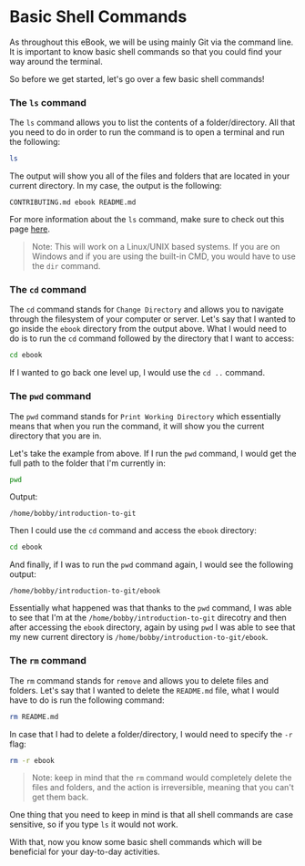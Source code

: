 # Basic Shell Commands

As throughout this eBook, we will be using mainly Git via the command line. It is important to know basic shell commands so that you could find your way around the terminal.

So before we get started, let's go over a few basic shell commands!

### The `ls` command

The `ls` command allows you to list the contents of a folder/directory. All that you need to do in order to run the command is to open a terminal and run the following:

```bash
ls
```

The output will show you all of the files and folders that are located in your current directory. In my case, the output is the following:

```
CONTRIBUTING.md ebook README.md
```

For more information about the `ls` command, make sure to check out this page [here](https://devdojo.com/tnylea/ls-command?ref=bobbyiliev).

> Note: This will work on a Linux/UNIX based systems. If you are on Windows and if you are using the built-in CMD, you would have to use the `dir` command.

### The `cd` command

The `cd` command stands for `Change Directory` and allows you to navigate through the filesystem of your computer or server. Let's say that I wanted to go inside the `ebook` directory from the output above. What I would need to do is to run the `cd` command followed by the directory that I want to access:

```bash
cd ebook
```

If I wanted to go back one level up, I would use the `cd ..` command.

### The `pwd` command

The `pwd` command stands for `Print Working Directory` which essentially means that when you run the command, it will show you the current directory that you are in.

Let's take the example from above. If I run the `pwd` command, I would get the full path to the folder that I'm currently in:

```bash
pwd
```

Output:

```
/home/bobby/introduction-to-git
```

Then I could use the `cd` command and access the `ebook` directory:

```bash
cd ebook
```

And finally, if I was to run the `pwd` command again, I would see the following output:

```
/home/bobby/introduction-to-git/ebook
```

Essentially what happened was that thanks to the `pwd` command, I was able to see that I'm at the `/home/bobby/introduction-to-git` direcotry and then after accessing the `ebook` directory, again by using `pwd` I was able to see that my new current directory is `/home/bobby/introduction-to-git/ebook`.

### The `rm` command

The `rm` command stands for `remove` and allows you to delete files and folders. Let's say that I wanted to delete the `README.md` file, what I would have to do is run the following command:

```bash
rm README.md
```

In case that I had to delete a folder/directory, I would need to specify the `-r` flag:

```bash
rm -r ebook
```

> Note: keep in mind that the `rm` command would completely delete the files and folders, and the action is irreversible, meaning that you can't get them back.

One thing that you need to keep in mind is that all shell commands are case sensitive, so if you type `ls` it would not work.

With that, now you know some basic shell commands which will be beneficial for your day-to-day activities.
